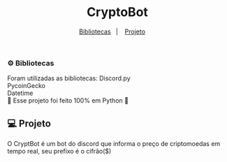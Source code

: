  <h1 align="center"><strong>CryptoBot</strong></h1>

<p align="center">
  <a href="#-Bibliotecas">Bibliotecas</a>&nbsp;&nbsp;&nbsp;|&nbsp;&nbsp;&nbsp;
  <a href="#-projeto">Projeto</a>&nbsp;&nbsp;&nbsp;&nbsp;&nbsp;&nbsp;
</p>


<br>

<h3> ⚙️ Bibliotecas</h3>
<p> Foram utilizadas as bibliotecas:
  Discord.py<br>
  PycoinGecko<br>
  Datetime<br>
  🐍 Esse projeto foi feito 100% em Python 🐍 <p>



## 💻 Projeto

O CryptBot é um bot do discord que informa o preço de criptomoedas em tempo real, seu prefixo é o cifrão($)
